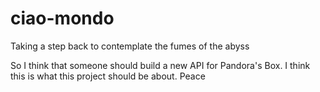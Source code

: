 # ciao-mondo
Taking a step back to contemplate the fumes of the abyss

So I think that someone should build a new API for Pandora's Box. I think this is what this project should be about.
Peace
